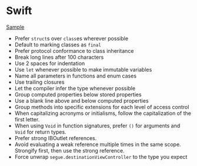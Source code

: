 Swift
=====

[Sample](sample.swift)

* Prefer `struct`s over `class`es wherever possible
* Default to marking classes as `final`
* Prefer protocol conformance to class inheritance
* Break long lines after 100 characters
* Use 2 spaces for indentation
* Use `let` whenever possible to make immutable variables
* Name all parameters in functions and enum cases
* Use trailing closures
* Let the compiler infer the type whenever possible
* Group computed properties below stored properties
* Use a blank line above and below computed properties
* Group methods into specific extensions for each level of access control
* When capitalizing acronyms or initialisms, follow the capitalization of the
  first letter.
* When using `Void` in function signatures, prefer `()` for arguments and
  `Void` for return types.
* Prefer strong IBOutlet references.
* Avoid evaluating a weak reference multiple times in the same scope.
  Strongify first, then use the strong reference.
* Force unwrap `segue.destinationViewController` to the type you expect
